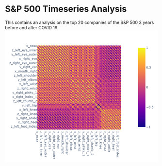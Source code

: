 # S&P 500 Timeseries Analysis
This contains an analysis on the top 20 companies of the S&amp;P 500 3 years before and after COVID 19.
![Alt text](https://github.com/Kalatz/exercise_recognition/blob/main/Plots/corrplot.png)
